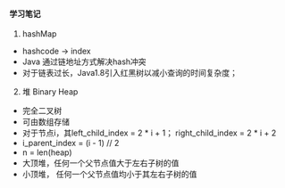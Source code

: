 #### 学习笔记

1. hashMap  
- hashcode -> index
- Java 通过链地址方式解决hash冲突
- 对于链表过长，Java1.8引入红黑树以减小查询的时间复杂度；
2. 堆 Binary Heap  
- 完全二叉树
- 可由数组存储
- 对于节点i，其left_child_index = 2 * i + 1； right_child_index = 2 * i + 2
- i_parent_index = (i  - 1) // 2 
- n = len(heap)
- 大顶堆，任何一个父节点值大于左右子树的值
- 小顶堆， 任何一个父节点值均小于其左右子树的值
